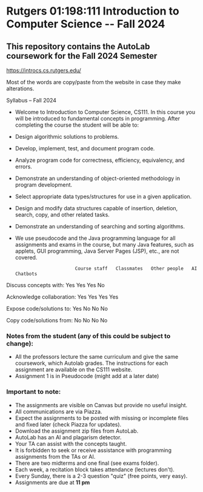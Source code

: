 # Rutgers 01:198:111 Introduction to Computer Science -- Fall 2024
## This repository contains the AutoLab coursework for the Fall 2024 Semester
https://introcs.cs.rutgers.edu/

Most of the words are copy/paste from the website in case they make alterations.

Syllabus – Fall 2024
* Welcome to Introduction to Computer Science, CS111. In this course you will be introduced to fundamental concepts in programming. After completing the course the student will be able to:

* Design algorithmic solutions to problems.
* Develop, implement, test, and document program code.
* Analyze program code for correctness, efficiency, equivalency, and errors.
* Demonstrate an understanding of object-oriented methodology in program development.
* Select appropriate data types/structures for use in a given application.
* Design and modify data structures capable of insertion, deletion, search, copy, and other related tasks.
* Demonstrate an understanding of searching and sorting algorithms.
* We use pseudocode and the Java programming language for all assignments and exams in the course, but many Java features, such as applets, GUI programming, Java Server Pages (JSP), etc., are not covered.

	                        Course staff   Classmates   Other people   AI Chatbots
Discuss concepts with:        Yes	          Yes	          Yes	            No

Acknowledge collaboration:    Yes	          Yes	          Yes	            Yes

Expose code/solutions to:     Yes	          No	          No	            No

Copy code/solutions from:      No	          No	          No	            No


### Notes from the student (any of this could be subject to change):
+ All the professors lecture the same curriculum and give the same coursework, which Autolab grades. The instructions for each assignment are available on the CS111 website.
+ Assignment 1 is in Pseudocode (might add at a later date)

### Important to note: 
+ The assignments are visible on Canvas but provide no useful insight.
+ All communications are via Piazza.
+ Expect the assignments to be posted with missing or incomplete files and fixed later (check Piazza for updates).
+ Download the assignment zip files from AutoLab.
+ AutoLab has an AI and plagarism detector.
+ Your TA can assist with the concepts taught.
+ It is forbidden to seek or receive assistance with programming assignments from the TAs or AI.
+ There are two midterms and one final (see exams folder).
+ Each week, a recitation block takes attendance (lectures don't).
+ Every Sunday, there is a 2-3 question "quiz" (free points, very easy).
+ Assignments are due at **11 pm**
